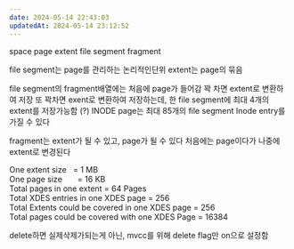 ```yaml
---
date: 2024-05-14 22:43:03
updatedAt: 2024-05-14 23:12:52
---
```

space
page
extent
file segment
fragment


file segment는 page를 관리하는 논리적인단위
extent는 page의 묶음

file segment의 fragment배열에는 처음에 page가 들어감
꽉 차면 extent로 변환하여 저장
또 꽉차면 exent로 변환하여 저장하는데, 한 file segment에 최대 4개의 extent를 저장가능함 (?)
INODE page는 최대 85개의 file segment Inode entry를 가질 수 있다

fragment는 extent가 될 수 있고, page가 될 수 있다
처음에는 page이다가 나중에 extent로 변경된다

One extent size   = 1 MB  
One page size       = 16 KB  
Total pages in one extent = 64 Pages  
Total XDES entries in one XDES page = 256  
Total Extents could be covered in one XDES page = 256  
Total pages could be covered with one XDES Page = 16384

delete하면 실제삭제가되는게 아닌, mvcc를 위해 delete flag만 on으로 설정함
